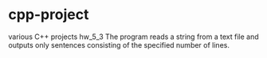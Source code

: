 # cpp-project
various C++ projects
hw_5_3
The program reads a string from a text file and outputs only sentences consisting of the specified number of lines.
